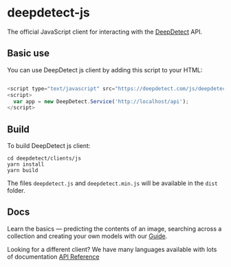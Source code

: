 # deepdetect-js

The official JavaScript client for interacting with the [DeepDetect](http://deepdetect.com) API.

## Basic use

You can use DeepDetect js client by adding this script to your HTML:

```js

<script type="text/javascript" src="https://deepdetect.com/js/deepdetect.min.js"></script>
<script>
  var app = new DeepDetect.Service('http://localhost/api');
</script>
```

## Build

To build DeepDetect js client:

```
cd deepdetect/clients/js
yarn install
yarn build
```

The files `deepdetect.js` and `deepdetect.min.js` will be available in the `dist` folder.

## Docs

Learn the basics — predicting the contents of an image, searching across a collection and creating your own models with our [Guide](https://deepdetect.com/tutorials/imagenet-classifier/).

Looking for a different client? We have many languages available with lots of documentation [API Reference](https://deepdetect.com/api/)
